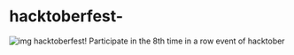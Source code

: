 # hacktoberfest-
![img hacktoberfest!](images/hacktoberfest.png)
Participate in the 8th time in a row event of hacktober
